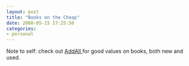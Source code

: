 ```yaml
---
layout: post
title: "Books on the Cheap"
date: 2008-05-15 17:25:50
categories:
- personal
---
```

Note to self: check out [AddAll ](http://www.addall.com)for good values on
books, both new and used.
